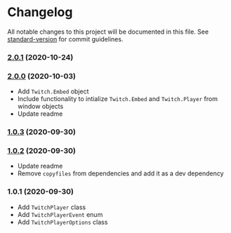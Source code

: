 # Changelog

All notable changes to this project will be documented in this file. See [standard-version](https://github.com/conventional-changelog/standard-version) for commit guidelines.

### [2.0.1](https://github.com/frozencure/twitch-player/compare/v2.0.0...v2.0.1) (2020-10-24)

### [2.0.0](https://github.com/frozencure/twitch-player/compare/v1.0.3...v1.0.4) (2020-10-03)

* Add `Twitch.Embed` object
* Include functionality to intialize `Twitch.Embed` and `Twitch.Player` from window objects
* Update readme

### [1.0.3](https://github.com/frozencure/twitch-player/compare/v1.0.2...v1.0.3) (2020-09-30)

### [1.0.2](https://github.com/frozencure/twitch-player/compare/v1.0.1...v1.0.2) (2020-09-30)

* Update readme
* Remove `copyfiles` from dependencies and add it as a dev dependency

### 1.0.1 (2020-09-30)

* Add `TwitchPlayer` class
* Add `TwitchPlayerEvent` enum
* Add `TwitchPlayerOptions` class
